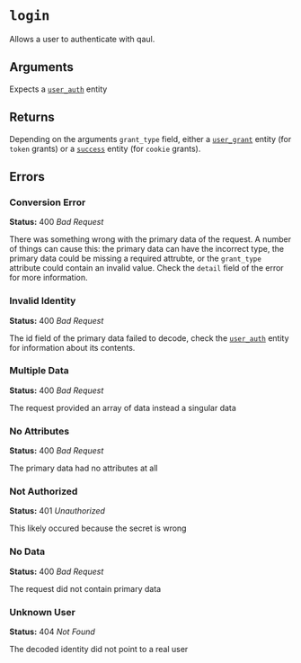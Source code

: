 # `login`
Allows a user to authenticate with qaul.

## Arguments
Expects a [`user_auth`](/entities/user_auth.html) entity

## Returns
Depending on the arguments `grant_type` field, either a 
[`user_grant`](/entities/user_grant.html) entity (for `token` grants) or a 
[`success`](/entities/success.html) entity (for `cookie` grants).

## Errors
### Conversion Error
**Status:** 400 _Bad Request_

There was something wrong with the primary data of the request. A number of things 
can cause this: the primary data can have the incorrect type, the primary data could
be missing a required attrubte, or the `grant_type` attribute could contain an invalid
value. Check the `detail` field of the error for more information.

### Invalid Identity
**Status:** 400 _Bad Request_

The id field of the primary data failed to decode, check the 
[`user_auth`](/entities/user_auth.html) entity for information about its contents.

### Multiple Data 
**Status:** 400 _Bad Request_

The request provided an array of data instead a singular data

### No Attributes
**Status:** 400 _Bad Request_

The primary data had no attributes at all

### Not Authorized
**Status:** 401 _Unauthorized_

This likely occured because the secret is wrong
### No Data
**Status:** 400 _Bad Request_

The request did not contain primary data

### Unknown User
**Status:** 404 _Not Found_

The decoded identity did not point to a real user
